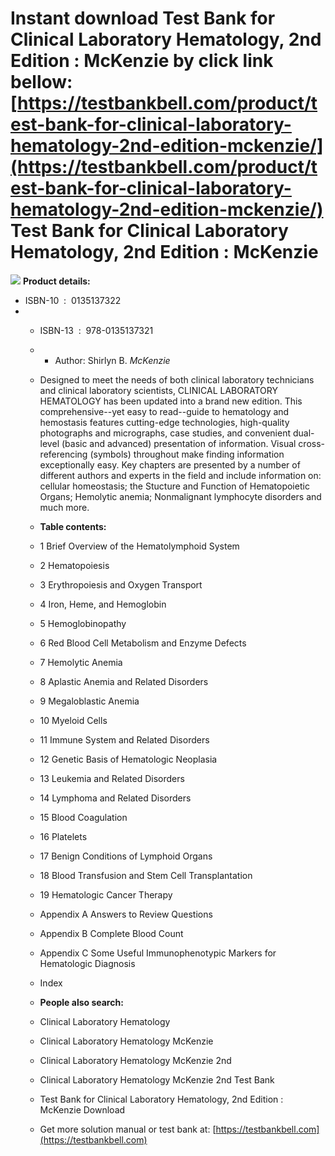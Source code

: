 Instant download **Test Bank for Clinical Laboratory Hematology, 2nd Edition : McKenzie** by click link bellow:  
[https://testbankbell.com/product/test-bank-for-clinical-laboratory-hematology-2nd-edition-mckenzie/](https://testbankbell.com/product/test-bank-for-clinical-laboratory-hematology-2nd-edition-mckenzie/)  
Test Bank for Clinical Laboratory Hematology, 2nd Edition : McKenzie
====================================================================


![](https://testbankbell.com/wp-content/uploads/2023/05/clinical-laboratory-hematology-mckenzie-2nd-tb.jpg)
**Product details:**
* ISBN-10 ‏ : ‎ 0135137322
* * ISBN-13 ‏ : ‎ 978-0135137321
  * * Author: Shirlyn B. *McKenzie*
   
  * Designed to meet the needs of both clinical laboratory technicians and clinical laboratory scientists, CLINICAL LABORATORY HEMATOLOGY has been updated into a brand new edition. This comprehensive--yet easy to read--guide to hematology and hemostasis features cutting-edge technologies, high-quality photographs and micrographs, case studies, and convenient dual-level (basic and advanced) presentation of information. Visual cross-referencing (symbols) throughout make finding information exceptionally easy. Key chapters are presented by a number of different authors and experts in the field and include information on: cellular homeostasis; the Stucture and Function of Hematopoietic Organs; Hemolytic anemia; Nonmalignant lymphocyte disorders and much more.
 
  * **Table contents:**
 
  * 1 Brief Overview of the Hematolymphoid System
  * 2 Hematopoiesis
  * 3 Erythropoiesis and Oxygen Transport
  * 4 Iron, Heme, and Hemoglobin
  * 5 Hemoglobinopathy
  * 6 Red Blood Cell Metabolism and Enzyme Defects
  * 7 Hemolytic Anemia
  * 8 Aplastic Anemia and Related Disorders
  * 9 Megaloblastic Anemia
  * 10 Myeloid Cells
  * 11 Immune System and Related Disorders
  * 12 Genetic Basis of Hematologic Neoplasia
  * 13 Leukemia and Related Disorders
  * 14 Lymphoma and Related Disorders
  * 15 Blood Coagulation
  * 16 Platelets
  * 17 Benign Conditions of Lymphoid Organs
  * 18 Blood Transfusion and Stem Cell Transplantation
  * 19 Hematologic Cancer Therapy
  * Appendix A Answers to Review Questions
  * Appendix B Complete Blood Count
  * Appendix C Some Useful Immunophenotypic Markers for Hematologic Diagnosis
  * Index
 
  * **People also search:**
 
  * Clinical Laboratory Hematology
  * Clinical Laboratory Hematology McKenzie
  * Clinical Laboratory Hematology McKenzie 2nd
  * Clinical Laboratory Hematology McKenzie 2nd Test Bank
  * Test Bank for Clinical Laboratory Hematology, 2nd Edition : McKenzie Download
 
  *    Get more solution manual or test bank at: [https://testbankbell.com](https://testbankbell.com)
